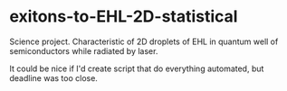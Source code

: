 # exitons-to-EHL-2D-statistical
Science project. Characteristic of 2D droplets of EHL in quantum well of semiconductors while radiated by laser.

It could be nice if I'd create script that do everything automated, but deadline was too close.
